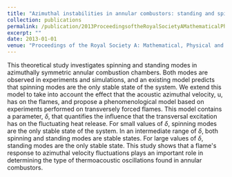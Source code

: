 ```yaml
---
title: "Azimuthal instabilities in annular combustors: standing and spinning modes"
collection: publications
permalink: /publication/2013ProceedingsoftheRoyalSocietyAMathematicalPhysicalandEngineeringSciences
excerpt: ""
date: 2013-01-01
venue: "Proceedings of the Royal Society A: Mathematical, Physical and Engineering Sciences"
---
```

This theoretical study investigates spinning and standing modes in azimuthally symmetric annular combustion chambers. Both modes are observed in experiments and simulations, and an existing model predicts that spinning modes are the only stable state of the system. We extend this model to take into account the effect that the acoustic azimuthal velocity, u, has on the flames, and propose a phenomenological model based on experiments performed on transversely forced flames. This model contains a parameter, $\delta$, that quantifies the influence that the transversal excitation has on the fluctuating heat release. For small values of $\delta$, spinning modes are the only stable state of the system. In an intermediate range of $\delta$, both spinning and standing modes are stable states. For large values of $\delta$, standing modes are the only stable state. This study shows that a flame's response to azimuthal velocity fluctuations plays an important role in determining the type of thermoacoustic oscillations found in annular combustors.